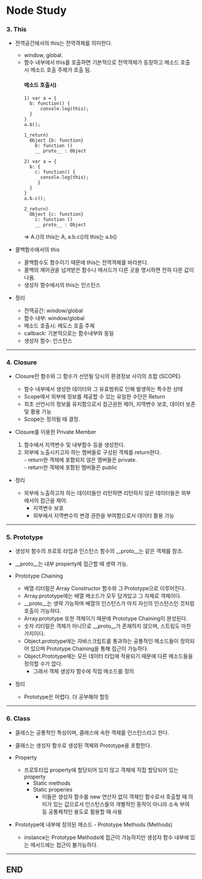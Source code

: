 # Node Study

### 3. This

  - 전역공간에서의 this는 전역객체를 의미한다.
    - window, global.
    - 함수 내부에서 this를 호출하면 기본적으로 전역객체가 등장하고 메소드 호출 시 메소드 호출 주체가 호출 됨.
      #### 메소드 호출시)
      ```
      1) var a = {
        b: function() {
            console.log(this);
        }
      }
      a.b();

      1_return)
        Object {b: function}
          b: function ()
          __ proto__ : Object

      2) var a = {
        b: {
          c: function() {
            console.log(this);
           }
        }
      }
      a.b.c();

      2_return)
        Object {c: function}
          c: function ()
          __ proto__ : Object
      ```
      => A.()의 this는 A, a.b.c()의 this는 a.b()

  - 콜백함수에서의 this
    - 콜백함수도 함수이기 때문에 this는 전역객체를 바라본다.
    - 콜백의 제어권을 넘겨받은 함수나 메서드가 다른 곳을 명시하면 전혀 다른 값이 나옴.
    - 생성자 함수에서의 this는 인스턴스

  - 정리
    - 전역공간: window/global
    - 함수 내부: window/global
    - 메소드 호출시: 메도스 호출 주체
    - callback: 기본적으로는 함수내부와 동일
    - 생성자 함수: 인스턴스
  
---
  
### 4. Closure

  - Closure란 함수와 그 함수가 선언될 당시의 환경정보 사이의 조합 (SCOPE)
    - 함수 내부에서 생성한 데이터와 그 유효범위로 인해 발생하는 특수한 상태
    - Scope에서 외부에 정보를 제공할 수 있는 유일한 수단은 Return
    - 최초 선언시의 정보를 유지함으로서 접근권한 제어, 지역변수 보호, 데이터 보존 및 활용 가능
    - Scope는 정의될 때 결정.
    
  - Closure를 이용한 Private Member
      1) 함수에서 지역변수 및 내부함수 등을 생성한다.
      2) 외부에 노출시키고자 하는 멤버들로 구성된 객체를 return한다.  
        - return한 객체에 포함되지 않은 멤버들은 private.  
        - return한 객체에 포함된 멤버들은 public  
        
  - 정리
    - 외부에 노출하고자 하는 데이터들만 리턴하면 리턴하지 않은 데이터들은 외부에서의 접근을 제어.
      - 지역변수 보호
      - 외부에서 지역변수의 변경 권한을 부여함으로서 데이터 활용 가능
      
---
      
### 5. Prototype

  - 생성자 함수의 프로토 타입과 인스턴스 함수의 __proto__는 같은 객체를 참조.
  - __proto__는 내부 property에 접근할 때 생략 가능.
  
  - Prototype Chaining
    - 배열 리터럴은 Array Constructor 함수와 그 Prototype으로 이루어진다.
    - Array.prototype에는 배열 메소드가 모두 담겨있고 그 자체로 객체이다.
    - __proto__는 생략 가능하며 배열의 인스턴스가 마치 자신의 인스턴스인 것처럼 호출이 가능하다.
    - Array.prototype 또한 객체이기 때문에 Prototype Chaining이 완성된다.
    - 숫자 리터럴은 객체가 아니므로 __proto__가 존재하지 않으며, 스트링도 마찬가지이다.
    - Object.prototype에는 자바스크립트를 통과하는 공통적인 메소드들이 정의되어 있으며 Prototype Chaining을 통해 접근이 가능하다.
    - Object.Prototype에는 모든 데이터 타입에 적용되기 때문에 다른 메소드들을 정의할 수가 없다.
      - 그래서 객체 생성자 함수에 직접 메소드를 정의
      
  - 정리
    - Prototype은 어렵다. 더 공부해야 할듯
    
---
    
### 6. Class

  - 클래스는 공통적인 특성이며, 클래스에 속한 객체를 인스턴스라고 한다.
  - 클래스는 생성자 함수로 생성된 객체와 Prototype을 포함한다.
  
  - Property
    - 프로토타입 property에 할당되어 있지 않고 객체에 직접 할당되어 있는 property
      - Static methods
      - Static properies  
        - 이들은 생성자 함수를 new 연산자 없이 객체인 함수로서 호출할 때 의미가 있는 값으로서 인스턴스들의 개별적인 동작이 아니라 소속 부여 등 공통체적인 용도로 활용할 때 사용
  - Prototype에 내부에 정의된 메소드
        - Prototype Methods (Methods)
      - instance는 Prototype Methods에 접근이 가능하지만 생성자 함수 내부에 있는 메서드에는 접근이 불가능하다.
      
      
      
---


      
## END
  
  
      
     

